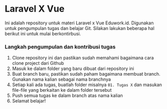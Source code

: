 # Laravel X Vue
Ini adalah repository untuk materi Laravel x Vue Eduwork.id. Digunakan untuk pengumpulan tugas dan belajar Git. Silakan lakukan beberapa hal berikut ini untuk mulai berkontirbusi.

### Langkah pengumpulan dan kontribusi tugas
1. Clone repository ini dan pastikan sudah memahami bagaimana cara clone project dari Github
2. Masuk ke dalam folder yang baru dibuat dari repository ini
3. Buat branch baru, pastikan sudah paham bagaimana membuat branch. Gunakan nama kalian sebagai nama branchnya
4. Setiap kali ada tugas, buatlah folder misalnya `01. Tugas X` dan masukan file-file yang berkaitan ke dalam folder tersebut
5. Push semua tugas ke dalam branch atas nama kalian
6. Selamat belajar!